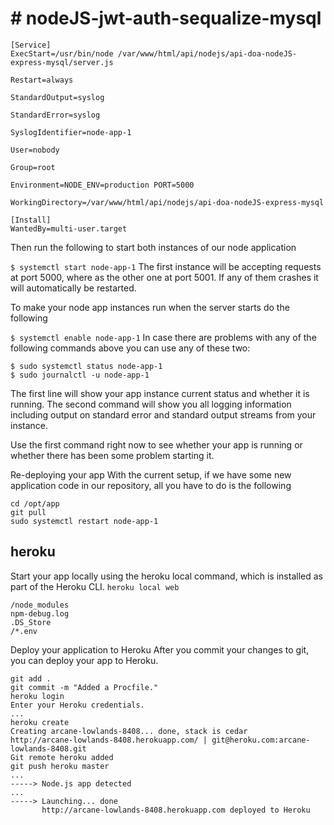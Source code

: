 # # nodeJS-jwt-auth-sequalize-mysql

```
[Service]
ExecStart=/usr/bin/node /var/www/html/api/nodejs/api-doa-nodeJS-express-mysql/server.js

Restart=always

StandardOutput=syslog

StandardError=syslog

SyslogIdentifier=node-app-1

User=nobody

Group=root

Environment=NODE_ENV=production PORT=5000

WorkingDirectory=/var/www/html/api/nodejs/api-doa-nodeJS-express-mysql

[Install]
WantedBy=multi-user.target
```

Then run the following to start both instances of our node application

`$ systemctl start node-app-1`
The first instance will be accepting requests at port 5000, where as the other one at port 5001. If any of them crashes it will automatically be restarted.

To make your node app instances run when the server starts do the following

`$ systemctl enable node-app-1`
In case there are problems with any of the following commands above you can use any of these two:

```
$ sudo systemctl status node-app-1
$ sudo journalctl -u node-app-1
```

The first line will show your app instance current status and whether it is running. The second command will show you all logging information including output on standard error and standard output streams from your instance.

Use the first command right now to see whether your app is running or whether there has been some problem starting it.

Re-deploying your app
With the current setup, if we have some new application code in our repository, all you have to do is the following

```
cd /opt/app
git pull
sudo systemctl restart node-app-1
```

## heroku

Start your app locally using the heroku local command, which is installed as part of the Heroku CLI.
`heroku local web`

```
/node_modules
npm-debug.log
.DS_Store
/*.env
```

Deploy your application to Heroku
After you commit your changes to git, you can deploy your app to Heroku.

```
git add .
git commit -m "Added a Procfile."
heroku login
Enter your Heroku credentials.
...
heroku create
Creating arcane-lowlands-8408... done, stack is cedar
http://arcane-lowlands-8408.herokuapp.com/ | git@heroku.com:arcane-lowlands-8408.git
Git remote heroku added
git push heroku master
...
-----> Node.js app detected
...
-----> Launching... done
       http://arcane-lowlands-8408.herokuapp.com deployed to Heroku
```
